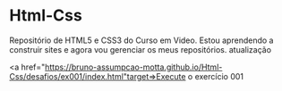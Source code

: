 # Html-Css
 Repositório de HTML5 e CSS3 do Curso em Video.
 Estou aprendendo a construir sites e agora vou gerenciar os meus repositórios. 
 atualização

<a href="https://bruno-assumpcao-motta.github.io/Html-Css/desafios/ex001/index.html"target=>Execute o exercício 001</a>